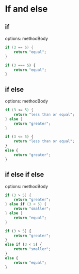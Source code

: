 # If and else

## if
options: methodBody
```java
if (3 == 5) {
    return "equal";
}
```
```typescript
if (3 === 5) {
    return "equal";
}
```

## if else
options: methodBody
```java
if (3 <= 5) {
    return "less than or equal";
} else {
    return "greater";
}
```
```typescript
if (3 <= 5) {
    return "less than or equal";
}
else {
    return "greater";
}
```

## if else if else
options: methodBody
```java
if (3 > 5) {
    return "greater";
} else if (3 < 5) {
    return "smaller";
} else {
    return "equal";
}
```
```typescript
if (3 > 5) {
    return "greater";
}
else if (3 < 5) {
    return "smaller";
}
else {
    return "equal";
}
```
